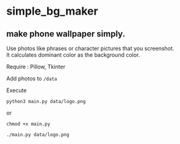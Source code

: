 # simple_bg_maker
## make phone wallpaper simply.
Use photos like phrases or character pictures that you screenshot.\
It calculates dominant color as the background color.

Require : Pillow, Tkinter

Add photos to <code>/data</code>

Execute

    python3 main.py data/logo.png
    
or

    chmod +x main.py
    
    ./main.py data/logo.png
